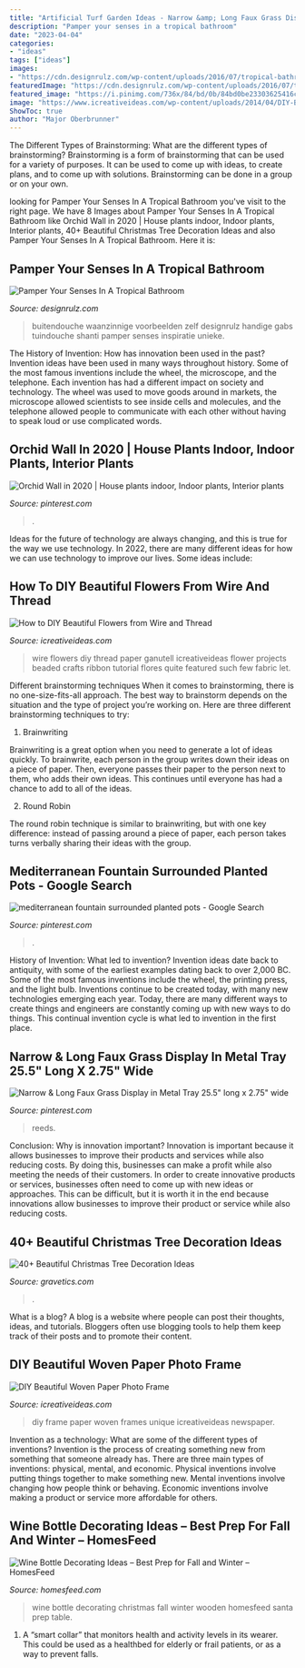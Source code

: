 ```yaml
---
title: "Artificial Turf Garden Ideas - Narrow &amp; Long Faux Grass Display In Metal Tray 25.5&quot; Long X 2.75&quot; Wide"
description: "Pamper your senses in a tropical bathroom"
date: "2023-04-04"
categories:
- "ideas"
tags: ["ideas"]
images:
- "https://cdn.designrulz.com/wp-content/uploads/2016/07/tropical-bathroom-designrulz-6.jpg"
featuredImage: "https://cdn.designrulz.com/wp-content/uploads/2016/07/tropical-bathroom-designrulz-6.jpg"
featured_image: "https://i.pinimg.com/736x/84/bd/0b/84bd0be23303625416cfbafb6fa438ea.jpg"
image: "https://www.icreativeideas.com/wp-content/uploads/2014/04/DIY-Beautiful-Woven-Paper-Photo-Frame-1.jpg"
ShowToc: true
author: "Major Oberbrunner"
---
```



The Different Types of Brainstorming: What are the different types of brainstorming?
Brainstorming is a form of brainstorming that can be used for a variety of purposes. It can be used to come up with ideas, to create plans, and to come up with solutions. Brainstorming can be done in a group or on your own.

	

		
looking for Pamper Your Senses In A Tropical Bathroom you've visit to the right page. We have 8 Images about Pamper Your Senses In A Tropical Bathroom like Orchid Wall in 2020 | House plants indoor, Indoor plants, Interior plants, 40+ Beautiful Christmas Tree Decoration Ideas and also Pamper Your Senses In A Tropical Bathroom. Here it is:
		
    
## Pamper Your Senses In A Tropical Bathroom

<img loading=lazy src="https://cdn.designrulz.com/wp-content/uploads/2016/07/tropical-bathroom-designrulz-6.jpg" onerror="this.onerror=null;this.src='https://tse4.mm.bing.net/th?id=OIP.QVfyqLScPHozCMrzdsJc5wHaLH&amp;pid=15.1';" alt="Pamper Your Senses In A Tropical Bathroom">

_Source: designrulz.com_

>buitendouche waanzinnige voorbeelden zelf designrulz handige gabs tuindouche shanti pamper senses inspiratie unieke. 

	

The History of Invention: How has innovation been used in the past?
Invention ideas have been used in many ways throughout history. Some of the most famous inventions include the wheel, the microscope, and the telephone. Each invention has had a different impact on society and technology. The wheel was used to move goods around in markets, the microscope allowed scientists to see inside cells and molecules, and the telephone allowed people to communicate with each other without having to speak loud or use complicated words.

    
## Orchid Wall In 2020 | House Plants Indoor, Indoor Plants, Interior Plants

<img loading=lazy src="https://i.pinimg.com/736x/91/31/99/91319937f01b5e54068135930b4da468.jpg" onerror="this.onerror=null;this.src='https://tse4.mm.bing.net/th?id=OIP.ofzscF6OI-kYlB0Aljc_JwHaJ3&amp;pid=15.1';" alt="Orchid Wall in 2020 | House plants indoor, Indoor plants, Interior plants">

_Source: pinterest.com_

>. 

	

Ideas for the future of technology are always changing, and this is true for the way we use technology. In 2022, there are many different ideas for how we can use technology to improve our lives. Some ideas include: 

    
## How To DIY Beautiful Flowers From Wire And Thread

<img loading=lazy src="http://www.icreativeideas.com/wp-content/uploads/2014/06/How-to-DIY-Beautiful-Flowers-from-Wire-and-Thread-thumb.jpg" onerror="this.onerror=null;this.src='https://tse3.mm.bing.net/th?id=OIP.bCd-Um7lnZ70h8Pa9D2PXQHaHa&amp;pid=15.1';" alt="How to DIY Beautiful Flowers from Wire and Thread">

_Source: icreativeideas.com_

>wire flowers diy thread paper ganutell icreativeideas flower projects beaded crafts ribbon tutorial flores quite featured such few fabric let. 

	

Different brainstorming techniques
When it comes to brainstorming, there is no one-size-fits-all approach. The best way to brainstorm depends on the situation and the type of project you’re working on. Here are three different brainstorming techniques to try:
1. Brainwriting

Brainwriting is a great option when you need to generate a lot of ideas quickly. To brainwrite, each person in the group writes down their ideas on a piece of paper. Then, everyone passes their paper to the person next to them, who adds their own ideas. This continues until everyone has had a chance to add to all of the ideas.

2. Round Robin

The round robin technique is similar to brainwriting, but with one key difference: instead of passing around a piece of paper, each person takes turns verbally sharing their ideas with the group.

    
## Mediterranean Fountain Surrounded Planted Pots - Google Search

<img loading=lazy src="https://i.pinimg.com/736x/e5/94/1f/e5941ff5b279e6bcab19936f805e75a2.jpg" onerror="this.onerror=null;this.src='https://tse1.mm.bing.net/th?id=OIP.ZEuBGzhSH96CvD6Yk1VUWwHaLH&amp;pid=15.1';" alt="mediterranean fountain surrounded planted pots - Google Search">

_Source: pinterest.com_

>. 

	

History of Invention: What led to invention?
Invention ideas date back to antiquity, with some of the earliest examples dating back to over 2,000 BC. Some of the most famous inventions include the wheel, the printing press, and the light bulb. Inventions continue to be created today, with many new technologies emerging each year. Today, there are many different ways to create things and engineers are constantly coming up with new ways to do things. This continual invention cycle is what led to invention in the first place.

    
## Narrow &amp; Long Faux Grass Display In Metal Tray 25.5&quot; Long X 2.75&quot; Wide

<img loading=lazy src="https://i.pinimg.com/736x/84/bd/0b/84bd0be23303625416cfbafb6fa438ea.jpg" onerror="this.onerror=null;this.src='https://tse2.mm.bing.net/th?id=OIP.0-hmx3-EpFWbMnvQ5-5THgAAAA&amp;pid=15.1';" alt="Narrow &amp; Long Faux Grass Display in Metal Tray 25.5&quot; long x 2.75&quot; wide">

_Source: pinterest.com_

>reeds. 

	

Conclusion: Why is innovation important?
Innovation is important because it allows businesses to improve their products and services while also reducing costs. By doing this, businesses can make a profit while also meeting the needs of their customers. In order to create innovative products or services, businesses often need to come up with new ideas or approaches. This can be difficult, but it is worth it in the end because innovations allow businesses to improve their product or service while also reducing costs.

    
## 40+ Beautiful Christmas Tree Decoration Ideas

<img loading=lazy src="https://www.gravetics.com/wp-content/uploads/2017/10/Christmas-Trees.jpg" onerror="this.onerror=null;this.src='https://tse1.mm.bing.net/th?id=OIP.CbdyI9HIylc7DxZgs_ElkgHaJ1&amp;pid=15.1';" alt="40+ Beautiful Christmas Tree Decoration Ideas">

_Source: gravetics.com_

>. 

	

What is a blog?
A blog is a website where people can post their thoughts, ideas, and tutorials. Bloggers often use blogging tools to help them keep track of their posts and to promote their content.

    
## DIY Beautiful Woven Paper Photo Frame

<img loading=lazy src="https://www.icreativeideas.com/wp-content/uploads/2014/04/DIY-Beautiful-Woven-Paper-Photo-Frame-1.jpg" onerror="this.onerror=null;this.src='https://tse2.mm.bing.net/th?id=OIP.Nl1D11SZ5HtS55AZsXbW_wHaHa&amp;pid=15.1';" alt="DIY Beautiful Woven Paper Photo Frame">

_Source: icreativeideas.com_

>diy frame paper woven frames unique icreativeideas newspaper. 

	

Invention as a technology: What are some of the different types of inventions?
Invention is the process of creating something new from something that someone already has. There are three main types of inventions: physical, mental, and economic. Physical inventions involve putting things together to make something new. Mental inventions involve changing how people think or behaving. Economic inventions involve making a product or service more affordable for others.

    
## Wine Bottle Decorating Ideas – Best Prep For Fall And Winter – HomesFeed

<img loading=lazy src="https://homesfeed.com/wp-content/uploads/2015/09/colorful-christmas-wine-bottle-decorating-ideas-in-brown-red-and-white-shaping-deer-snowman-and-santa-claus-on-wooden-table-with-floral-red-table-cloth.jpg" onerror="this.onerror=null;this.src='https://tse4.mm.bing.net/th?id=OIP.hRblTlrt3qzkqw3Uh-mb1gHaJ3&amp;pid=15.1';" alt="Wine Bottle Decorating Ideas – Best Prep for Fall and Winter – HomesFeed">

_Source: homesfeed.com_

>wine bottle decorating christmas fall winter wooden homesfeed santa prep table. 

	

1. A “smart collar” that monitors health and activity levels in its wearer. This could be used as a healthbed for elderly or frail patients, or as a way to prevent falls. 

